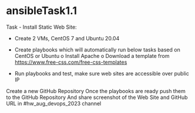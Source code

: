 # ansibleTask1.1
Task - Install Static Web Site: 
 
- Create 2 VMs, CentOS 7 and Ubuntu 20.04 
- Create playbooks which will automatically run below tasks based on CentOS or Ubuntu 
o Install Apache 
o Download a template from https://www.free-css.com/free-css-templates 
 
- Run playbooks and test, make sure web sites are accessible over public IP 
 
Create a new GitHub Repository 
Once the playbooks are ready push them to the GitHub Repository 
And share screenshot of the Web Site and GitHub URL in #hw_aug_devops_2023 channel 
 
   
